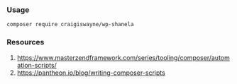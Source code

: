 ### Usage
```
composer require craigiswayne/wp-shanela
```

### Resources
1. https://www.masterzendframework.com/series/tooling/composer/automation-scripts/
1. https://pantheon.io/blog/writing-composer-scripts